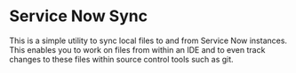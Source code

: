 # Service Now Sync

This is a simple utility to sync local files to and from Service Now instances.
This enables you to work on files from within an IDE and to even track changes to these files within source control tools such as git.

